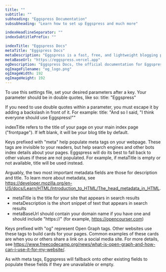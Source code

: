 ```yaml
---
title: ""
subtitle: ""
subheading: "Eggspress Documentation"
subsubheading: "Learn how to set up Eggspress and much more"

indexHeadlineSeparator: ""
indexSubtitlePrefix: ""

indexTitle: "Eggspress Docs"
metaTitle: "Eggspress Docs"
metaDescription: "Eggspress is a fast, free, and lightweight blogging platform that you control. Designed for easy deployment, Eggspress lets anyone with a little technical know-how launch their very own site. Publish as you please."
metaBaseUrl: "https://eggspress.vercel.app"
ogDescription: "Eggspress Docs, the official documentation for Eggspress"
ogImageFilename: "og_logo.png"
ogImageWidth: 192
ogImageHeight: 192
---
```


To use this settings file, set your desired parameters after a key. Your parameter should be in double quotes, like so:
title: "Eggspress"

If you need to use double quotes within a parameter, you must escape it by adding a backslash in front of it. For example:
title: "And so I said, \"I think everyone should use Eggspress!\""

indexTitle refers to the title of your page on your main index page ("frontpage"). If left blank, it will be your blog title by default.

Keys prefixed with "meta" help populate meta tags on your webpage. These tags are invisible to your readers, but help search engines and other bots index details about your pages. Eggspress will do its best to fall back to other values if these are not populated. For example, if metaTitle is empty or not available, title will be used instead.

Arguably, the two most important metadata fields are those for description and title. To learn more about metadata, see https://developer.mozilla.org/en-US/docs/Learn/HTML/Introduction_to_HTML/The_head_metadata_in_HTML.
- metaTitle is the title for your site that appears in search results
- metaDescription is the short snippet of text that appears in search results
- metaBaseUrl should contain your domain name if you have one and should include "https://" (for example, https://opencourser.com)

Keys prefixed with "og" represent Open Graph tags. Other websites use these tags to build cards for your pages. Common examples of these cards are when you or others share a link on a social media site. For more details, see https://www.freecodecamp.org/news/what-is-open-graph-and-how-can-i-use-it-for-my-website/.

As with meta tags, Eggspress will fallback onto other existing fields to populate these fields if they are unavailable or empty.
